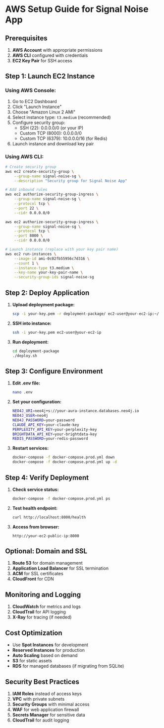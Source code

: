 # AWS Setup Guide for Signal Noise App

## Prerequisites

1. **AWS Account** with appropriate permissions
2. **AWS CLI** configured with credentials
3. **EC2 Key Pair** for SSH access

## Step 1: Launch EC2 Instance

### Using AWS Console:
1. Go to EC2 Dashboard
2. Click "Launch Instance"
3. Choose "Amazon Linux 2 AMI"
4. Select instance type: `t3.medium` (recommended)
5. Configure security group:
   - SSH (22): 0.0.0.0/0 (or your IP)
   - Custom TCP (8000): 0.0.0.0/0
   - Custom TCP (6379): 10.0.0.0/16 (for Redis)
6. Launch instance and download key pair

### Using AWS CLI:
```bash
# Create security group
aws ec2 create-security-group \
    --group-name signal-noise-sg \
    --description "Security group for Signal Noise App"

# Add inbound rules
aws ec2 authorize-security-group-ingress \
    --group-name signal-noise-sg \
    --protocol tcp \
    --port 22 \
    --cidr 0.0.0.0/0

aws ec2 authorize-security-group-ingress \
    --group-name signal-noise-sg \
    --protocol tcp \
    --port 8000 \
    --cidr 0.0.0.0/0

# Launch instance (replace with your key pair name)
aws ec2 run-instances \
    --image-id ami-0c02fb55956c7d316 \
    --count 1 \
    --instance-type t3.medium \
    --key-name your-key-pair-name \
    --security-group-ids signal-noise-sg
```

## Step 2: Deploy Application

1. **Upload deployment package:**
   ```bash
   scp -i your-key.pem -r deployment-package/ ec2-user@your-ec2-ip:~/
   ```

2. **SSH into instance:**
   ```bash
   ssh -i your-key.pem ec2-user@your-ec2-ip
   ```

3. **Run deployment:**
   ```bash
   cd deployment-package
   ./deploy.sh
   ```

## Step 3: Configure Environment

1. **Edit .env file:**
   ```bash
   nano .env
   ```

2. **Set your configuration:**
   ```bash
   NEO4J_URI=neo4j+s://your-aura-instance.databases.neo4j.io
   NEO4J_USER=neo4j
   NEO4J_PASSWORD=your-password
   CLAUDE_API_KEY=your-claude-key
   PERPLEXITY_API_KEY=your-perplexity-key
   BRIGHTDATA_API_KEY=your-brightdata-key
   REDIS_PASSWORD=your-redis-password
   ```

3. **Restart services:**
   ```bash
   docker-compose -f docker-compose.prod.yml down
   docker-compose -f docker-compose.prod.yml up -d
   ```

## Step 4: Verify Deployment

1. **Check service status:**
   ```bash
   docker-compose -f docker-compose.prod.yml ps
   ```

2. **Test health endpoint:**
   ```bash
   curl http://localhost:8000/health
   ```

3. **Access from browser:**
   ```
   http://your-ec2-public-ip:8000
   ```

## Optional: Domain and SSL

1. **Route 53** for domain management
2. **Application Load Balancer** for SSL termination
3. **ACM** for SSL certificates
4. **CloudFront** for CDN

## Monitoring and Logging

1. **CloudWatch** for metrics and logs
2. **CloudTrail** for API logging
3. **X-Ray** for tracing (if needed)

## Cost Optimization

- Use **Spot Instances** for development
- **Reserved Instances** for production
- **Auto Scaling** based on demand
- **S3** for static assets
- **RDS** for managed databases (if migrating from SQLite)

## Security Best Practices

1. **IAM Roles** instead of access keys
2. **VPC** with private subnets
3. **Security Groups** with minimal access
4. **WAF** for web application firewall
5. **Secrets Manager** for sensitive data
6. **CloudTrail** for audit logging
